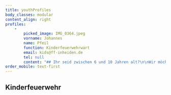 ```yaml
---
title: youthProfiles
body_classes: modular
content_align: right
profiles:
    -
        picked_image: IMG_0364.jpeg
        vorname: Johannes
        name: Pfeil
        function: Kinderfeuerwehrwart
        email: kids@ff-inheiden.de
        tel: null
        content: "## Ihr seid zwischen 6 und 10 Jahren alt?\n\nWir möchten gerne eine Kinderfeuerwehr gründen und suchen noch weitere Mitglieder. Wenn ihr Lust auf Spiel, Spaß und Action rund um die Feuerwehr habt, dann kommt doch einfach vorbei und macht mit!  \nLos geht's ab dem 1. September, von 10 Uhr bis 11 Uhr. Der Termin wiederholt sich alle drei Wochen.\nSchreibt uns einfach eine E-Mail an kids@ff-inheiden.de, dann schicken wir euch weitere Infos.\n\n![Test](https://feuerwehr.hessen.de/sites/feuerwehr.hessen.de/files/styles/crop_image_style_16_9_lg/public/2022-03/kinderfeuerwehr.png)"
order_mobile: text-first
---
```


## Kinderfeuerwehr